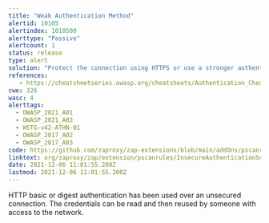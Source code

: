 ```yaml
---
title: "Weak Authentication Method"
alertid: 10105
alertindex: 1010500
alerttype: "Passive"
alertcount: 1
status: release
type: alert
solution: "Protect the connection using HTTPS or use a stronger authentication mechanism"
references:
   - https://cheatsheetseries.owasp.org/cheatsheets/Authentication_Cheat_Sheet.html
cwe: 326
wasc: 4
alerttags: 
  - OWASP_2021_A01
  - OWASP_2021_A02
  - WSTG-v42-ATHN-01
  - OWASP_2017_A02
  - OWASP_2017_A03
code: https://github.com/zaproxy/zap-extensions/blob/main/addOns/pscanrules/src/main/java/org/zaproxy/zap/extension/pscanrules/InsecureAuthenticationScanRule.java
linktext: org/zaproxy/zap/extension/pscanrules/InsecureAuthenticationScanRule.java
date: 2021-12-06 11:01:55.200Z
lastmod: 2021-12-06 11:01:55.200Z
---
```

HTTP basic or digest authentication has been used over an unsecured connection. The credentials can be read and then reused by someone with access to the network.
